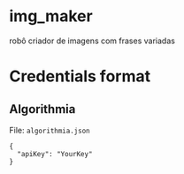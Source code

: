 # img_maker
robô criador de  imagens com frases variadas
# Credentials format

## Algorithmia
File: `algorithmia.json`

```
{
  "apiKey": "YourKey"
}
```